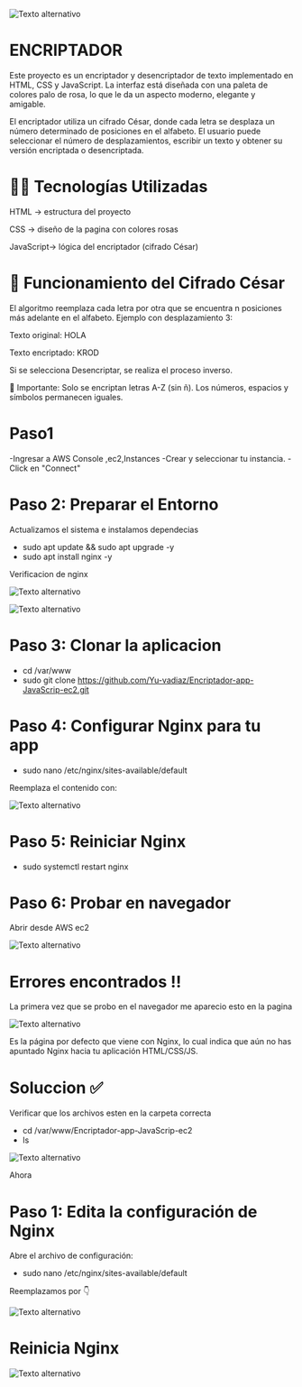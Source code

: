 ![Texto alternativo](https://github.com/Yu-vadiaz/Encriptador-app-JavaScrip-ec2/blob/3413929b269b5e4a7b233ed17c8aac3755f3e09c/Captura%20de%20pantalla%202025-08-24%20183146.png)

 # ENCRIPTADOR
 Este proyecto es un encriptador y desencriptador de texto implementado en HTML, CSS y JavaScript.
La interfaz está diseñada con una paleta de colores palo de rosa, lo que le da un aspecto moderno, elegante y amigable.

El encriptador utiliza un cifrado César, donde cada letra se desplaza un número determinado de posiciones en el alfabeto.
El usuario puede seleccionar el número de desplazamientos, escribir un texto y obtener su versión encriptada o desencriptada.

# 👩‍💻 Tecnologías Utilizadas

HTML → estructura del proyecto

CSS → diseño de la pagina con colores rosas

JavaScript→ lógica del encriptador (cifrado César)

# 📖 Funcionamiento del Cifrado César

El algoritmo reemplaza cada letra por otra que se encuentra n posiciones más adelante en el alfabeto.
Ejemplo con desplazamiento 3:

Texto original: HOLA

Texto encriptado: KROD

Si se selecciona Desencriptar, se realiza el proceso inverso.

🔎 Importante: Solo se encriptan letras A-Z (sin ñ). Los números, espacios y símbolos permanecen iguales.
# Paso1
-Ingresar a AWS Console  ,ec2,Instances
-Crear y seleccionar tu instancia.
-Click en "Connect"

# Paso 2: Preparar el Entorno 
Actualizamos el sistema e instalamos dependecias 
- sudo apt update && sudo apt upgrade -y
- sudo apt install nginx -y

  
Verificacion de nginx


![Texto alternativo](https://github.com/Yu-vadiaz/Encriptador-app-JavaScrip-ec2/blob/b0ef89390700c7d1486280ebe181c3f7fafc0fc2/Captura%20de%20pantalla%202025-08-24%20185027.png)



![Texto alternativo](https://github.com/Yu-vadiaz/Encriptador-app-JavaScrip-ec2/blob/f27675072bebb5149d103dea10a906cacc4273b3/Captura%20de%20pantalla%202025-08-24%20185114.png)

# Paso 3: Clonar la aplicacion

- cd /var/www
- sudo git clone https://github.com/Yu-vadiaz/Encriptador-app-JavaScrip-ec2.git

# Paso 4: Configurar Nginx para tu app

- sudo nano /etc/nginx/sites-available/default

Reemplaza el contenido con:

![Texto alternativo](https://github.com/Yu-vadiaz/Encriptador-app-JavaScrip-ec2/blob/9071dedb85d3bffe7f61373e74756b3d2532c19f/Captura%20de%20pantalla%202025-08-24%20191217.png)


# Paso 5: Reiniciar Nginx

- sudo systemctl restart nginx

# Paso 6: Probar en navegador 

Abrir desde AWS ec2


![Texto alternativo](https://github.com/Yu-vadiaz/Encriptador-app-JavaScrip-ec2/blob/3a7a5864053018c0e24f557513bf2836b3f9c2f1/Captura%20de%20pantalla%202025-08-24%20191626.png)

# Errores encontrados ‼️

La primera vez que se probo en el navegador me aparecio esto en la pagina 

![Texto alternativo](https://github.com/Yu-vadiaz/Encriptador-app-JavaScrip-ec2/blob/cca88e0f8d59933e2a7f5527398b2404dedf25ff/Captura%20de%20pantalla%202025-08-24%20163239.png)


Es la página por defecto que viene con Nginx, lo cual indica que aún no has apuntado Nginx hacia tu aplicación HTML/CSS/JS.

# Soluccion ✅

Verificar que los archivos esten en la carpeta correcta

- cd /var/www/Encriptador-app-JavaScrip-ec2
-  ls


 ![Texto alternativo](https://github.com/Yu-vadiaz/Encriptador-app-JavaScrip-ec2/blob/4d2871d4174af3d28a4f4ff2c6ec1f25e8e707f3/Captura%20de%20pantalla%202025-08-24%20193105.png)

Ahora 

# Paso 1: Edita la configuración de Nginx

Abre el archivo de configuración:

- sudo nano /etc/nginx/sites-available/default

Reemplazamos por 👇


 ![Texto alternativo](https://github.com/Yu-vadiaz/Encriptador-app-JavaScrip-ec2/blob/bbdc89a8cc5c3962d19130c72716fae09c229f50/Captura%20de%20pantalla%202025-08-24%20193542.png)


 # Reinicia Nginx

 ![Texto alternativo](https://github.com/Yu-vadiaz/Encriptador-app-JavaScrip-ec2/blob/e35ce8bee6a95fc3a9ba205c8583b0c218a48e2d/Captura%20de%20pantalla%202025-08-24%20193600.png)

 







































